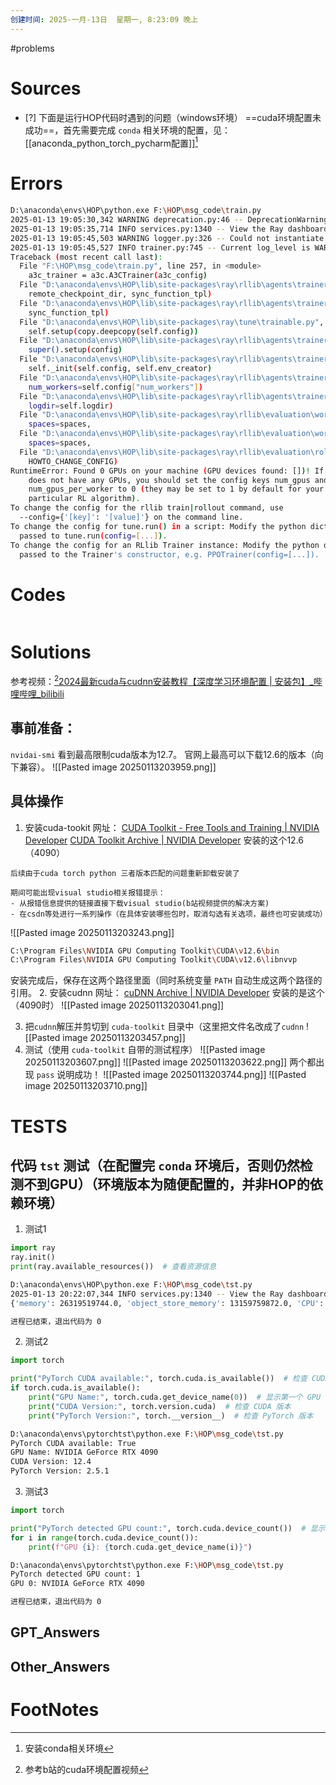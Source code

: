 ```yaml
---
创建时间: 2025-一月-13日  星期一, 8:23:09 晚上
---
```

#problems 

# Sources

- [?] 下面是运行HOP代码时遇到的问题（windows环境）
==cuda环境配置未成功==，首先需要完成 `conda` 相关环境的配置，见： [[anaconda_python_torch_pycharm配置]][^2]

# Errors
```bash
D:\anaconda\envs\HOP\python.exe F:\HOP\msg_code\train.py 
2025-01-13 19:05:30,342	WARNING deprecation.py:46 -- DeprecationWarning: ray.rllib.utils.torch_ops.[...] has been deprecated. Use ray.rllib.utils.torch_utils.[...] instead. This will raise an error in the future!
2025-01-13 19:05:35,714	INFO services.py:1340 -- View the Ray dashboard at http://127.0.0.1:8265
2025-01-13 19:05:45,503	WARNING logger.py:326 -- Could not instantiate JsonLogger: Circular reference detected.
2025-01-13 19:05:45,527	INFO trainer.py:745 -- Current log_level is WARN. For more information, set 'log_level': 'INFO' / 'DEBUG' or use the -v and -vv flags.
Traceback (most recent call last):
  File "F:\HOP\msg_code\train.py", line 257, in <module>
    a3c_trainer = a3c.A3CTrainer(a3c_config)
  File "D:\anaconda\envs\HOP\lib\site-packages\ray\rllib\agents\trainer_template.py", line 103, in __init__
    remote_checkpoint_dir, sync_function_tpl)
  File "D:\anaconda\envs\HOP\lib\site-packages\ray\rllib\agents\trainer.py", line 662, in __init__
    sync_function_tpl)
  File "D:\anaconda\envs\HOP\lib\site-packages\ray\tune\trainable.py", line 121, in __init__
    self.setup(copy.deepcopy(self.config))
  File "D:\anaconda\envs\HOP\lib\site-packages\ray\rllib\agents\trainer_template.py", line 113, in setup
    super().setup(config)
  File "D:\anaconda\envs\HOP\lib\site-packages\ray\rllib\agents\trainer.py", line 764, in setup
    self._init(self.config, self.env_creator)
  File "D:\anaconda\envs\HOP\lib\site-packages\ray\rllib\agents\trainer_template.py", line 141, in _init
    num_workers=self.config["num_workers"])
  File "D:\anaconda\envs\HOP\lib\site-packages\ray\rllib\agents\trainer.py", line 1733, in _make_workers
    logdir=self.logdir)
  File "D:\anaconda\envs\HOP\lib\site-packages\ray\rllib\evaluation\worker_set.py", line 118, in __init__
    spaces=spaces,
  File "D:\anaconda\envs\HOP\lib\site-packages\ray\rllib\evaluation\worker_set.py", line 489, in _make_worker
    spaces=spaces,
  File "D:\anaconda\envs\HOP\lib\site-packages\ray\rllib\evaluation\rollout_worker.py", line 575, in __init__
    HOWTO_CHANGE_CONFIG)
RuntimeError: Found 0 GPUs on your machine (GPU devices found: [])! If your machine
    does not have any GPUs, you should set the config keys num_gpus and
    num_gpus_per_worker to 0 (they may be set to 1 by default for your
    particular RL algorithm).
To change the config for the rllib train|rollout command, use
  --config={'[key]': '[value]'} on the command line.
To change the config for tune.run() in a script: Modify the python dict
  passed to tune.run(config=[...]).
To change the config for an RLlib Trainer instance: Modify the python dict
  passed to the Trainer's constructor, e.g. PPOTrainer(config=[...]).
```

# Codes

```python

```

# Solutions
参考视频：[^1][2024最新cuda与cudnn安装教程【深度学习环境配置 \| 安装包】\_哔哩哔哩\_bilibili](https://www.bilibili.com/video/BV116eBefETi/?spm_id_from=333.337.search-card.all.click&vd_source=6c33cf6826337aad387874b66413aa72)
## 事前准备：
`nvidai-smi` 看到最高限制cuda版本为12.7。 官网上最高可以下载12.6的版本（向下兼容）。
![[Pasted image 20250113203959.png]]
## 具体操作
1. 安装cuda-tookit
   网址： [CUDA Toolkit - Free Tools and Training \| NVIDIA Developer](https://developer.nvidia.com/cuda-toolkit)
   [CUDA Toolkit Archive \| NVIDIA Developer](https://developer.nvidia.com/cuda-toolkit-archive)
   安装的这个12.6（4090）
```ad-caution
后续由于cuda torch python 三者版本匹配的问题重新卸载安装了
```
   
 ```ad-help
期间可能出现visual studio相关报错提示：
- 从报错信息提供的链接直接下载visual studio(b站视频提供的解决方案)
- 在csdn等处进行一系列操作（在具体安装哪些包时，取消勾选有关选项，最终也可安装成功）
```

![[Pasted image 20250113203243.png]]
```bash
C:\Program Files\NVIDIA GPU Computing Toolkit\CUDA\v12.6\bin
C:\Program Files\NVIDIA GPU Computing Toolkit\CUDA\v12.6\libnvvp
```
安装完成后，保存在这两个路径里面（同时系统变量 `PATH` 自动生成这两个路径的引用。
2. 安装cudnn
   网址： [cuDNN Archive \| NVIDIA Developer](https://developer.nvidia.com/rdp/cudnn-archive)
   安装的是这个（4090时）
![[Pasted image 20250113203041.png]]

3. 把`cudnn`解压并剪切到 `cuda-toolkit` 目录中（这里把文件名改成了`cudnn`
   ![[Pasted image 20250113203457.png]]
4. 测试（使用 `cuda-toolkit` 自带的测试程序）
   ![[Pasted image 20250113203607.png]]
   ![[Pasted image 20250113203622.png]]
两个都出现 `pass` 说明成功！
![[Pasted image 20250113203744.png]]
![[Pasted image 20250113203710.png]]

# TESTS
## 代码 `tst` 测试（在配置完 `conda` 环境后，否则仍然检测不到GPU）（环境版本为随便配置的，并非HOP的依赖环境）
1. 测试1
```python
import ray
ray.init()
print(ray.available_resources())  # 查看资源信息
```

```bash
D:\anaconda\envs\HOP\python.exe F:\HOP\msg_code\tst.py 
2025-01-13 20:22:07,344	INFO services.py:1340 -- View the Ray dashboard at http://127.0.0.1:8265
{'memory': 26319519744.0, 'object_store_memory': 13159759872.0, 'CPU': 32.0, 'node:127.0.0.1': 1.0, 'GPU': 1.0}

进程已结束，退出代码为 0

```

2. 测试2
```python
import torch

print("PyTorch CUDA available:", torch.cuda.is_available())  # 检查 CUDA 是否可用
if torch.cuda.is_available():
    print("GPU Name:", torch.cuda.get_device_name(0))  # 显示第一个 GPU 的名称
    print("CUDA Version:", torch.version.cuda)  # 检查 CUDA 版本
    print("PyTorch Version:", torch.__version__)  # 检查 PyTorch 版本
```

```bash
D:\anaconda\envs\pytorchtst\python.exe F:\HOP\msg_code\tst.py 
PyTorch CUDA available: True
GPU Name: NVIDIA GeForce RTX 4090
CUDA Version: 12.4
PyTorch Version: 2.5.1

```

3. 测试3
```python
import torch

print("PyTorch detected GPU count:", torch.cuda.device_count())  # 显示 GPU 数量
for i in range(torch.cuda.device_count()):
    print(f"GPU {i}: {torch.cuda.get_device_name(i)}")
```

```bash
D:\anaconda\envs\pytorchtst\python.exe F:\HOP\msg_code\tst.py 
PyTorch detected GPU count: 1
GPU 0: NVIDIA GeForce RTX 4090

进程已结束，退出代码为 0
```


## GPT_Answers


## Other_Answers


# FootNotes

[^2]: 安装conda相关环境
[^1]: 参考b站的cuda环境配置视频